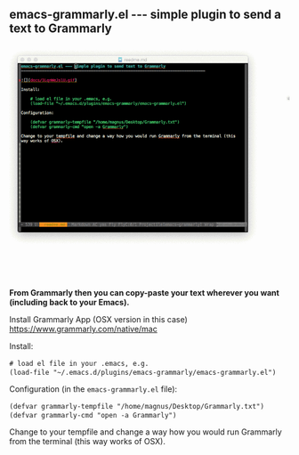 emacs-grammarly.el --- simple plugin to send a text to Grammarly  
-------------------------------------------------------------------------------

![](docs/demo.gif)

**From Grammarly then you can copy-paste your text wherever you want (including back to your Emacs).**

Install Grammarly App (OSX version in this case) https://www.grammarly.com/native/mac 

Install:

    # load el file in your .emacs, e.g. 
    (load-file "~/.emacs.d/plugins/emacs-grammarly/emacs-grammarly.el")

Configuration (in the `emacs-grammarly.el` file):

    (defvar grammarly-tempfile "/home/magnus/Desktop/Grammarly.txt")
    (defvar grammarly-cmd "open -a Grammarly")

Change to your tempfile and change a way how you would run Grammarly from the terminal (this way works of OSX).
